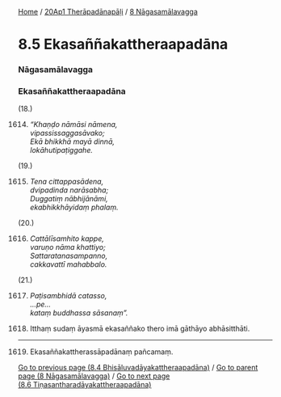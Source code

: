 
[Home](/) / [20Ap1 Therāpadānapāḷi](/tipitaka/20Ap1.md) / [8 Nāgasamālavagga](/tipitaka/20Ap1/8.md)

# 8.5 Ekasaññakattheraapadāna

### Nāgasamālavagga

### Ekasaññakattheraapadāna

(18.)

1614. _“Khaṇḍo nāmāsi nāmena,_  
_vipassissaggasāvako;_  
_Ekā bhikkhā mayā dinnā,_  
_lokāhutipaṭiggahe._  


(19.)

1615. _Tena cittappasādena,_  
_dvipadinda narāsabha;_  
_Duggatiṃ nābhijānāmi,_  
_ekabhikkhāyidaṃ phalaṃ._  


(20.)

1616. _Cattālīsamhito kappe,_  
_varuṇo nāma khattiyo;_  
_Sattaratanasampanno,_  
_cakkavattī mahabbalo._  


(21.)

1617. _Paṭisambhidā catasso,_  
_…pe…_  
_kataṃ buddhassa sāsanaṃ”._  


1618. Itthaṃ sudaṃ āyasmā ekasaññako thero imā gāthāyo abhāsitthāti.

---

1619. Ekasaññakattherassāpadānaṃ pañcamaṃ.



[Go to previous page (8.4 Bhisāluvadāyakattheraapadāna)](/tipitaka/20Ap1/8/8.4.md) / [Go to parent page (8 Nāgasamālavagga)](/tipitaka/20Ap1/8.md) / [Go to next page (8.6 Tiṇasantharadāyakattheraapadāna)](/tipitaka/20Ap1/8/8.6.md)


